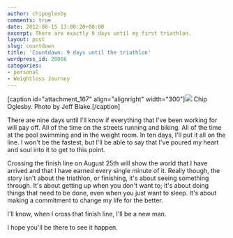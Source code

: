 ```yaml
---
author: chipoglesby
comments: true
date: 2012-08-15 13:00:20+00:00
excerpt: There are exactly 9 days until my first triathlon.
layout: post
slug: countdown
title: 'Countdown: 9 days until the triathlon'
wordpress_id: 28066
categories:
- personal
- Weightloss Journey
---
```


[caption id="attachment_167" align="alignright" width="300"][![](http://www.chipoglesby.com/wp-content/uploads/2012/08/578893_371716036235149_501534535_n.jpeg)](http://www.chipoglesby.com/wp-content/uploads/2012/08/578893_371716036235149_501534535_n.jpeg) Chip Oglesby. Photo by Jeff Blake.[/caption]

There are nine days until I'll know if everything that I've been working for will pay off. All of the time on the streets running and biking. All of the time at the pool swimming and in the weight room. In ten days, I'll put it all on the line. I won't be the fastest, but I'll be able to say that I've poured my heart and soul into it to get to this point.

Crossing the finish line on August 25th will show the world that I have arrived and that I have earned every single minute of it. Really though, the story isn't about the triathlon, or finishing, it's about seeing something through. It's about getting up when you don't want to; it's about doing things that need to be done, even when you just want to sleep. It's about making a commitment to change my life for the better.

I'll know, when I cross that finish line, I'll be a new man.

I hope you'll be there to see it happen.
